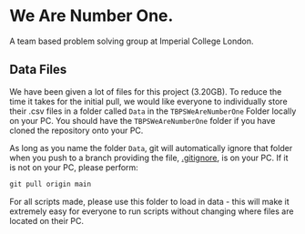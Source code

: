 # **We Are Number One.**

A team based problem solving group at Imperial College London.

## Data Files
We have been given a lot of files for this project (3.20GB). To reduce the time it takes for the initial pull, we would like everyone to individually store their .csv files in a folder called `Data` in the `TBPSWeAreNumberOne` Folder locally on your PC. You should have the `TBPSWeAreNumberOne` folder if you have cloned the repository onto your PC.

As long as you name the folder `Data`, git will automatically ignore that folder when you push to a branch providing the file, [.gitignore](.gitignore), is on your PC. If it is not on your PC, please perform:
```cmd
git pull origin main
```
For all scripts made, please use this folder to load in data - this will make it extremely easy for everyone to run scripts without changing where files are located on their PC.


